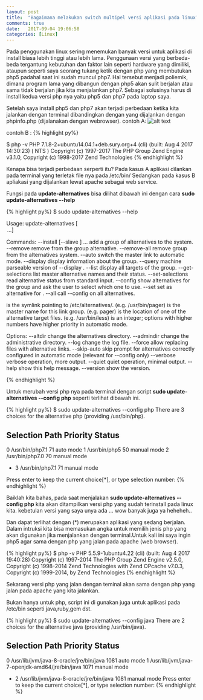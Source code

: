 ```yaml
---
layout: post
title:  "Bagaimana melakukan switch multipel versi aplikasi pada linux?"
comments: true
date:   2017-09-04 19:06:58
categories: [Linux]
---
```


Pada penggunakan linux sering menemukan banyak versi untuk aplikasi di install biasa lebih tinggi atau lebih lama.
Penggunaan versi yang berbeda-beda tergantung kebutuhan dan faktor lain seperti hardware yang dimiliki, ataupun seperti saya seorang tukang ketik dengan php yang membutukan php5 padahal saat ini sudah muncul php7.
Hal tersebut menjadi poliemik, dimana program lama yang dibangun dengan php5 akan sulit berjalan atau sama tidak berjalan jika kita menjalankan php7. Sebagai solusinya harus di install kedua versi php nya yaitu php5 dan php7 pada laptop saya.

Setelah saya install php5 dan php7 akan terjadi perbedaan ketika kita jalankan dengan terminal dibandingkan dengan yang dijalankan dengan phpinfo.php (dijalanakan dengan webrowser).
contoh A:
![alt text][gambar]

[gambar]:{{site.urlimg}}img-14.png "view php5"

contoh B :
{% highlight py%}

$ php -v
PHP 7.1.8-2+ubuntu14.04.1+deb.sury.org+4 (cli) (built: Aug  4 2017 14:30:23) ( NTS )
Copyright (c) 1997-2017 The PHP Group
Zend Engine v3.1.0, Copyright (c) 1998-2017 Zend Technologies
{% endhighlight %}


Kenapa bisa terjadi perbedaan serperti itu?
Pada kasus A aplikasi dilankan pada terminal yang terletak file nya pada /etc/bin/
Sedangkan pada kasus B apliakasi yang dijalankan lewat apache sebagai web service.

Fungsi pada  __update-alternatives__ bisa dilihat dibawah ini dengan cara __sudo update-alternatives --help__

{% highlight py%}
$ sudo update-alternatives --help

Usage: update-alternatives [<option> ...] <command>

Commands:
  --install <link> <name> <path> <priority>
    [--slave <link> <name> <path>] ...
                           add a group of alternatives to the system.
  --remove <name> <path>   remove <path> from the <name> group alternative.
  --remove-all <name>      remove <name> group from the alternatives system.
  --auto <name>            switch the master link <name> to automatic mode.
  --display <name>         display information about the <name> group.
  --query <name>           machine parseable version of --display <name>.
  --list <name>            display all targets of the <name> group.
  --get-selections         list master alternative names and their status.
  --set-selections         read alternative status from standard input.
  --config <name>          show alternatives for the <name> group and ask the
                           user to select which one to use.
  --set <name> <path>      set <path> as alternative for <name>.
  --all                    call --config on all alternatives.

<link> is the symlink pointing to /etc/alternatives/<name>.
  (e.g. /usr/bin/pager)
<name> is the master name for this link group.
  (e.g. pager)
<path> is the location of one of the alternative target files.
  (e.g. /usr/bin/less)
<priority> is an integer; options with higher numbers have higher priority in
  automatic mode.

Options:
  --altdir <directory>     change the alternatives directory.
  --admindir <directory>   change the administrative directory.
  --log <file>             change the log file.
  --force                  allow replacing files with alternative links.
  --skip-auto              skip prompt for alternatives correctly configured
                           in automatic mode (relevant for --config only)
  --verbose                verbose operation, more output.
  --quiet                  quiet operation, minimal output.
  --help                   show this help message.
  --version                show the version.

{% endhighlight %}

Untuk merubah versi php nya pada terminal dengan script  __sudo update-alternatives --config php__ seperti terlihat dibawah ini.

{% highlight py%}
$ sudo update-alternatives --config php
There are 3 choices for the alternative php (providing /usr/bin/php).

  Selection    Path             Priority   Status
------------------------------------------------------------
  0            /usr/bin/php7.1   71        auto mode
  1            /usr/bin/php5     50        manual mode
  2            /usr/bin/php7.0   70        manual mode
* 3            /usr/bin/php7.1   71        manual mode

Press enter to keep the current choice[*], or type selection number: 
{% endhighlight %}

Baiklah kita bahas, pada saat menjalakan __sudo update-alternatives --config php__ kita akan ditampilkan versi php yang sudah terinstall pada linux kita. kebetulan versi yang saya unya ada ... wow banyak juga ya heheheh..


Dan dapat terlihat dengan (*) merupakan aplikasi yang sedang berjalan.
Dalam intruksi kita bisa memasukan angka untuk memilih jenis php yang akan digunakan jika menjalankan dengan terminal.Untuk kali ini saya ingin php5 agar sama dengan php yang jalan pada apache (web browser).

{% highlight py%}
$ php -v
PHP 5.5.9-1ubuntu4.22 (cli) (built: Aug  4 2017 19:40:28) 
Copyright (c) 1997-2014 The PHP Group
Zend Engine v2.5.0, Copyright (c) 1998-2014 Zend Technologies
    with Zend OPcache v7.0.3, Copyright (c) 1999-2014, by Zend Technologies
{% endhighlight %}

Sekarang versi php yang jalan dengan teminal akan sama dengan php yang jalan pada apache yang kita jalankan.

Bukan hanya untuk php, script ini di gunakan juga untuk aplikasi pada /etc/bin seperti java,ruby,gem dst.

{% highlight py%}
$ sudo update-alternatives --config java
There are 2 choices for the alternative java (providing /usr/bin/java).

  Selection    Path                                            Priority   Status
------------------------------------------------------------
  0            /usr/lib/jvm/java-8-oracle/jre/bin/java          1081      auto mode
  1            /usr/lib/jvm/java-7-openjdk-amd64/jre/bin/java   1071      manual mode
* 2            /usr/lib/jvm/java-8-oracle/jre/bin/java          1081      manual mode
Press enter to keep the current choice[*], or type selection number:
{% endhighlight %}
